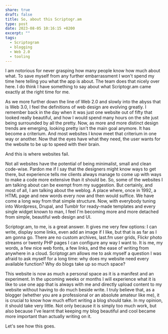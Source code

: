 ```yaml
---
share: true
draft: false
title: So, about this Scriptogr.am
type: post
date: 2023-08-05 10:16:15 +0200
excerpt: ""
tags:
  - Scriptogram
  - blogging
  - Web 2.0
  - tooling
---
```


I am notorious for never grasping how many people know how much about what. To save myself from any further embarrassment I won't spend my time here telling you what the app is about. The team does that nicely over here. I do think I have something to say about what Scriptogr.am came exactly at the right time for me.

As we more further down the line of Web 2.0 and slowly into the abyss that is Web 3.0, I feel the definitions of web design are evolving greatly. I remember back in the day when it was just one website out of fifty that looked really beautiful, and how I would spend many hours on the site just being surrounded by all the pretty. Now, as more and more distinct design trends are emerging, looking pretty isn't the main goal anymore. It has become a criterium. And most websites I know meet that criterium in one way or another. Now that the eyes have what they need, the user wants for the website to be up to speed with their brain.

And this is where websites fail.

Not all websites have the potential of being minimalist, small and clean code-wise. Pardon me if I say that the designers might know ways to get there, but experience tells me clients always manage to come up with ways to make a code more extensive than it should be. So, some of the websites I am talking about can be exempt from my suggestion. But certainly, and most of all, I am talking about the weblog. A place where, once in 1992, a HTML page and new words every now and then would suffice. We have come a long way from that simple structure. Now, with everybody tuning into Wordpress, Drupal, and Tumblr for ready-made templates and every single widget known to man, I feel I'm becoming more and more detached from simple, beautiful web design and UI.

Scriptogr.am, to me, is a great answer. It gives me very few options: I can write, display some links, even add an image if I like, but that is as far as I am gonna go. There are no custom archives, last.fm user grids, Flickr photo streams or twenty PHP pages I can configure any way I want to. It is me, my words, a few nice web fonts, a few links, and the ease of writing from anywhere in a cloud. Scriptogr.am allows me to ask myself a question I was afraid to ask myself for a long time: why does my website need every available function? Why do blogs take up so much space?

This website is now as much a personal space as it is a manifest and an experiment. In the upcoming weeks or months I will experience what it is like to use one app that is always with me and directly upload content to my website without having to do much beside write. I truly believe that, as a blogger (whether you are a professional or an absolute amateur like me), it is crucial to know how much effort writing a blog should take. In my opinion, it should take very little. Not only because it is simply too much work, but also because I've learnt that keeping my blog beautiful and cool became more important than actually writing on it.

Let's see how this goes.